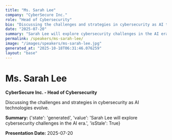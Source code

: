 ```yaml
---
title: "Ms. Sarah Lee"
company: "CyberSecure Inc."
role: "Head of Cybersecurity"
bio: "Discussing the challenges and strategies in cybersecurity as AI technologies evolve."
date: "2025-07-20"
summary: "Sarah Lee will explore cybersecurity challenges in the AI era."
permalink: /speakers/ms-sarah-lee/
image: "/images/speakers/ms-sarah-lee.jpg"
generated_at: "2025-10-18T06:31:46.076259"
layout: "base"
---
```


# Ms. Sarah Lee

**CyberSecure Inc. - Head of Cybersecurity**

Discussing the challenges and strategies in cybersecurity as AI technologies evolve.

**Summary:** {'state': 'generated', 'value': 'Sarah Lee will explore cybersecurity challenges in the AI era.', 'isStale': True}

**Presentation Date:** 2025-07-20

